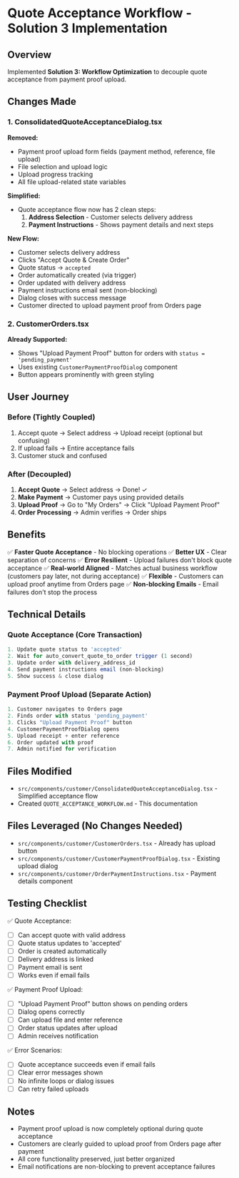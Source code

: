# Quote Acceptance Workflow - Solution 3 Implementation

## Overview
Implemented **Solution 3: Workflow Optimization** to decouple quote acceptance from payment proof upload.

## Changes Made

### 1. ConsolidatedQuoteAcceptanceDialog.tsx
**Removed:**
- Payment proof upload form fields (payment method, reference, file upload)
- File selection and upload logic
- Upload progress tracking
- All file upload-related state variables

**Simplified:**
- Quote acceptance flow now has 2 clean steps:
  1. **Address Selection** - Customer selects delivery address
  2. **Payment Instructions** - Shows payment details and next steps

**New Flow:**
- Customer selects delivery address
- Clicks "Accept Quote & Create Order"
- Quote status → `accepted`
- Order automatically created (via trigger)
- Order updated with delivery address
- Payment instructions email sent (non-blocking)
- Dialog closes with success message
- Customer directed to upload payment proof from Orders page

### 2. CustomerOrders.tsx
**Already Supported:**
- Shows "Upload Payment Proof" button for orders with `status = 'pending_payment'`
- Uses existing `CustomerPaymentProofDialog` component
- Button appears prominently with green styling

## User Journey

### Before (Tightly Coupled)
1. Accept quote → Select address → Upload receipt (optional but confusing)
2. If upload fails → Entire acceptance fails
3. Customer stuck and confused

### After (Decoupled)
1. **Accept Quote** → Select address → Done! ✓
2. **Make Payment** → Customer pays using provided details
3. **Upload Proof** → Go to "My Orders" → Click "Upload Payment Proof"
4. **Order Processing** → Admin verifies → Order ships

## Benefits

✅ **Faster Quote Acceptance** - No blocking operations
✅ **Better UX** - Clear separation of concerns
✅ **Error Resilient** - Upload failures don't block quote acceptance
✅ **Real-world Aligned** - Matches actual business workflow (customers pay later, not during acceptance)
✅ **Flexible** - Customers can upload proof anytime from Orders page
✅ **Non-blocking Emails** - Email failures don't stop the process

## Technical Details

### Quote Acceptance (Core Transaction)
```typescript
1. Update quote status to 'accepted'
2. Wait for auto_convert_quote_to_order trigger (1 second)
3. Update order with delivery_address_id
4. Send payment instructions email (non-blocking)
5. Show success & close dialog
```

### Payment Proof Upload (Separate Action)
```typescript
1. Customer navigates to Orders page
2. Finds order with status 'pending_payment'
3. Clicks "Upload Payment Proof" button
4. CustomerPaymentProofDialog opens
5. Upload receipt + enter reference
6. Order updated with proof
7. Admin notified for verification
```

## Files Modified
- `src/components/customer/ConsolidatedQuoteAcceptanceDialog.tsx` - Simplified acceptance flow
- Created `QUOTE_ACCEPTANCE_WORKFLOW.md` - This documentation

## Files Leveraged (No Changes Needed)
- `src/components/customer/CustomerOrders.tsx` - Already has upload button
- `src/components/customer/CustomerPaymentProofDialog.tsx` - Existing upload dialog
- `src/components/customer/OrderPaymentInstructions.tsx` - Payment details component

## Testing Checklist

✅ Quote Acceptance:
- [ ] Can accept quote with valid address
- [ ] Quote status updates to 'accepted'
- [ ] Order is created automatically
- [ ] Delivery address is linked
- [ ] Payment email is sent
- [ ] Works even if email fails

✅ Payment Proof Upload:
- [ ] "Upload Payment Proof" button shows on pending orders
- [ ] Dialog opens correctly
- [ ] Can upload file and enter reference
- [ ] Order status updates after upload
- [ ] Admin receives notification

✅ Error Scenarios:
- [ ] Quote acceptance succeeds even if email fails
- [ ] Clear error messages shown
- [ ] No infinite loops or dialog issues
- [ ] Can retry failed uploads

## Notes
- Payment proof upload is now completely optional during quote acceptance
- Customers are clearly guided to upload proof from Orders page after payment
- All core functionality preserved, just better organized
- Email notifications are non-blocking to prevent acceptance failures
